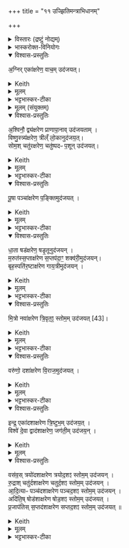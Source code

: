 +++
title = "११ उज्झितिमन्त्राभिधानम्"

+++

<details><summary>विस्तारः (द्रष्टुं नोद्यम्)</summary>

सोमऋषिः  
वाजपेयीय-सप्तदश-उज्झितिमन्त्राभिधानम्
</details>
<details><summary>भास्करोक्त-विनियोगः</summary>

1उज्जितीस्सप्तदश यजमानं वाचयति - अग्निरित्याद्याः ॥ 
</details>
<details open><summary>विश्वास-प्रस्तुतिः</summary>

अ॒ग्निर् एका॑क्षरेण॒ वाच॒म् उद॑जयत्।  
</details>
<details><summary>Keith</summary>

Agni with one syllable won speech; 
</details>
<details><summary>मूलम्</summary>

अ॒ग्निरेका॑क्षरेण॒ वाच॒मुद॑जयत्।  
</details>
<details><summary>भट्टभास्कर-टीका</summary>

एकमक्षरं यस्य तेनैकाक्षरेण छन्दसाग्निर्वाचमुदजयत् उज्जितवान्, तद्वदहमप्येकाक्षरेण वाचमुज्जीयासमिति । सर्वत्रैवमुक्तादीन्यष्ट्यन्तानि द्रष्टव्यानि, सप्तदश छन्दांसि स्तूयन्ते । केचिदाहुः - 'आश्रावयेति चतुरक्षरमस्तु श्रौषडिति चतुरक्षरं यजेति द्व्यक्षरं ये यजामह इति पञ्चाक्षरं द्व्यक्षरो वषट्कार एष वै सप्तदशः प्रजापतिः' इत्यस्यैकाक्षरादारभ्योच्यन्ते, इति । तेषां बहुव्रीहिस्वरो नोपपद्यते । 'ता वा एता उज्जितयो व्याख्यायन्ते । यज्ञस्य सर्वत्वाय । देवतानामनिर्भागाय' । इत्यादि ब्राह्मणम् ॥
</details>
<details><summary>मूलम् (संयुक्तम्)</summary>

अ॒श्विनौ॒ द्व्य॑क्षरेण प्राणापा॒नावुद॑जयता॒व्ँविष्णु॒स्त्र्य॑क्षरेण॒ त्रील्ँ लो॒कानुद॑जय॒त् सोम॒श्चतु॑रक्षरेण॒ चतु॑ष्पदᳶ प॒शूनुद॑जयत्पू॒षा पञ्चा॑क्षरेण प॒ङ्क्तिमुद॑जयद्धा॒ता षड॑क्षरेण॒ षडृ॒तूनुद॑जयन्म॒रुत॑स्स॒प्ताक्ष॑रेण स॒प्तप॑दा॒ꣳ॒ शक्व॑री॒मुद॑जय॒न्बृह॒स्पति॑र॒ष्टाक्ष॑रेण गाय॒त्रीमुद॑जयन्मि॒त्रो नवा॑क्षरेण त्रि॒वृत॒ꣵ॒ स्तोम॒मुद॑जयत् [43]वरु॑णो॒ दशा॑क्षरेण वि॒राज॒मुद॑जय॒दिन्द्र॒ एका॑दशाक्षरेण त्रि॒ष्टुभ॒मुद॑जय॒द्विश्वे॑ दे॒वा द्वाद॑शाक्षरेण॒ जग॑ती॒मुद॑जय॒न्वस॑व॒स्त्रयो॑दशाक्षरेण त्रयोद॒शꣵ स्तोम॒मुद॑जयन् रु॒द्राश्चतु॑र्दशाक्षरेण चतुर्द॒शꣵ स्तोम॒मुद॑जयन्नादि॒त्याᳶ पञ्च॑दशाक्षरेण पञ्चद॒शꣵ स्तोम॒मुद॑जय॒न्नदि॑ति॒ष्षोड॑शाक्षरेण षोड॒शꣵ स्तोम॒मुद॑जयत्प्र॒जाप॑तिस्स॒प्तद॑शाक्षरेण सप्तद॒शꣵ स्तोम॒मुद॑जयत् ॥ [44] 
</details>
<details open><summary>विश्वास-प्रस्तुतिः</summary>

अ॒श्विनौ॒ द्व्य॑क्षरेण प्राणापा॒नाव् उद॑जयताम् ।  
विष्णु॒स्त्र्य॑क्षरेण॒ त्रील्ँ लो॒कानुद॑जय॒त्।  
सोम॒श् चतु॑रक्षरेण॒ चतु॑ष्पदᳶ प॒शून् उद॑जयत्।  
</details>
<details><summary>Keith</summary>

the Aśvins with two syllables won expiration and inspiration; Visnu with three syllables won the three worlds; Soma with four syllables won four-footed cattle; 
</details>
<details><summary>मूलम्</summary>

अ॒श्विनौ॒ द्व्य॑क्षरेण प्राणापा॒नावुद॑जयताम् ।  
विष्णु॒स्त्र्य॑क्षरेण॒ त्रील्ँ लो॒कानुद॑जय॒त्।  
सोम॒श्चतु॑रक्षरेण॒ चतु॑ष्पदᳶ प॒शूनुद॑जयत्।  
</details>
<details><summary>भट्टभास्कर-टीका</summary>

2-17अश्विनावित्यादयो निगदसिद्धाः । चतुष्पदः चत्वारः पादा येषाम् । 'सङ्ख्यासुपूर्वस्य' इति पादस्य लोपे 'पादः पत्' इति पद्भावः ।  
</details>
<details open><summary>विश्वास-प्रस्तुतिः</summary>

पू॒षा पञ्चा॑क्षरेण प॒ङ्क्तिमुद॑जयत्  ।  
</details>
<details><summary>Keith</summary>

Pusan with five syllables won the Pankti; 
</details>
<details><summary>मूलम्</summary>

पू॒षा पञ्चा॑क्षरेण प॒ङ्क्तिमुद॑जयत्  ।  
</details>
<details><summary>भट्टभास्कर-टीका</summary>

पङ्क्तिः पञ्चपदा । सप्तपदा । 'टाबृचि' इति टाप् ।  
</details>
<details open><summary>विश्वास-प्रस्तुतिः</summary>

धा॒ता षड॑क्षरेण॒ षडृ॒तूनुद॑जयन् ।  
म॒रुत॑स्स॒प्ताक्ष॑रेण स॒प्तप॑दा॒ꣳ॒ शक्व॑री॒मुद॑जयन्।  
बृह॒स्पति॑र॒ष्टाक्ष॑रेण गाय॒त्रीमुद॑जयन् ।  
</details>
<details><summary>Keith</summary>

Dhatr with six syllables won the six seasons;  
the Maruts with seven syllables won the seven-footed Śakvari;  
Brhaspati with eight syllables won the Gayatri;  
</details>
<details><summary>मूलम्</summary>

धा॒ता षड॑क्षरेण॒ षडृ॒तूनुद॑जयन् ।  
म॒रुत॑स्स॒प्ताक्ष॑रेण स॒प्तप॑दा॒ꣳ॒ शक्व॑री॒मुद॑जयन्।  
बृह॒स्पति॑र॒ष्टाक्ष॑रेण गाय॒त्रीमुद॑जयन् ।  
</details>
<details><summary>भट्टभास्कर-टीका</summary>

बृहस्पतिर्व्याख्यातः +++(पञ्चमप्रपाठके)+++  ।  

(बृहस्पतिशब्दश्च पारस्करादिः, वनस्पत्यादिश्च । तेन सुडागमः, पूर्वोत्तरपदयोर्युगपत्प्रकृतिस्वरत्वं च ॥)
</details>
<details open><summary>विश्वास-प्रस्तुतिः</summary>

मि॒त्रो नवा॑क्षरेण त्रि॒वृत॒ꣵ॒ स्तोम॒म् उद॑जयत् [43]।
</details>
<details><summary>Keith</summary>

Mitra with nine syllables won the threefold Stoma [1]; 
</details>
<details><summary>मूलम्</summary>

मि॒त्रो नवा॑क्षरेण त्रि॒वृत॒ꣵ॒ स्तोम॒मुद॑जयत् [43]।
</details>
<details><summary>भट्टभास्कर-टीका</summary>

त्रिवृतमिति । अवयवेषु अवयविनि च तिस्रो वृत्तयो यस्य इति बहुव्रीहौ त्रिचक्रादित्वादुत्तरपदान्तोदात्तत्वम् । नवस्तोत्रीयस्तोमस्त्रिवृत् ।  
</details>
<details open><summary>विश्वास-प्रस्तुतिः</summary>

वरु॑णो॒ दशा॑क्षरेण वि॒राज॒मुद॑जयत् ।
</details>
<details><summary>Keith</summary>

Varuna with ten syllables won the Viraj; 
</details>
<details><summary>मूलम्</summary>

वरु॑णो॒ दशा॑क्षरेण वि॒राज॒मुद॑जयत् ।
</details>
<details><summary>भट्टभास्कर-टीका</summary>

विराट् दशाक्षरा, अन्नं चोच्यते ।  
</details>
<details open><summary>विश्वास-प्रस्तुतिः</summary>

इन्द्र॒ एका॑दशाक्षरेण त्रि॒ष्टुभ॒म् उद॑जय॒त्  ।  
विश्वे॑ दे॒वा द्वाद॑शाक्षरेण॒ जग॑ती॒म् उद॑जय॒न् ।  
</details>
<details><summary>Keith</summary>

Indra with eleven syllables won the Tristubh; the All-gods with twelve syllables won the Jagati; 
</details>
<details><summary>मूलम्</summary>

इन्द्र॒ एका॑दशाक्षरेण त्रि॒ष्टुभ॒मुद॑जय॒त्  ।  
विश्वे॑ दे॒वा द्वाद॑शाक्षरेण॒ जग॑ती॒मुद॑जय॒न् ।  
</details>
<details open><summary>विश्वास-प्रस्तुतिः</summary>

वस॑व॒स् त्रयो॑दशाक्षरेण त्रयोद॒शꣵ स्तोम॒म् उद॑जयन् ।  
रु॒द्राश् चतु॑र्दशाक्षरेण चतुर्द॒शꣵ स्तोम॒म् उद॑जयन् ।  
आ॒दि॒त्याᳶ पञ्च॑दशाक्षरेण पञ्चद॒शꣵ स्तोम॒म् उद॑जयन् ।  
अदि॑ति॒ष् षोड॑शाक्षरेण षोड॒शꣵ स्तोम॒म् उद॑जयत् ।  
प्र॒जाप॑तिस् स॒प्तद॑शाक्षरेण सप्तद॒शꣵ स्तोम॒म् उद॑जयत् ॥   
</details>
<details><summary>Keith</summary>

the Vasus with thirteen syllables won the thirteenfold Stoma; the Rudras with fourteen syllables won the fourteenfold Stoma; the Adityas with fifteen syllables won the fifteenfold Stoma; Aditi with sixteen syllables won the sixteen fold Stoma; Prajapati with seventeen syllables won the seventeenfold Stoma.
</details>
<details><summary>मूलम्</summary>

वस॑व॒स्त्रयो॑दशाक्षरेण त्रयोद॒शꣵ स्तोम॒मुद॑जयन् ।  
रु॒द्राश्चतु॑र्दशाक्षरेण चतुर्द॒शꣵ स्तोम॒मुद॑जयन् ।  
आ॒दि॒त्याᳶ पञ्च॑दशाक्षरेण पञ्चद॒शꣵ स्तोम॒मुद॑जयन् ।  
अदि॑ति॒ष्षोड॑शाक्षरेण षोड॒शꣵ स्तोम॒मुद॑जयत् ।  
प्र॒जाप॑तिस्स॒प्तद॑शाक्षरेण सप्तद॒शꣵ स्तोम॒मुद॑जयत् ॥   

</details>
<details><summary>भट्टभास्कर-टीका</summary>

त्रयोदश स्तोमा यथासम्भवं द्रष्टव्याः ।  
यथा द्वाभ्यां पञ्चकाभ्याम् एकेन च त्रिकेण त्रयोदशेत्यादि ।  
तत्र त्रयोदश स्तोत्रीयाः परिमाणम् अस्येति । 'स्तोमे डविधिः पञ्चदशाद्यर्थम्' इति डः । एवं सर्वत्र ।  
त्रयोदश-षोडशानां चास्तित्वे इदम् एव प्रमाणम् ॥

इति सप्तमे एकादशोनुवाकः ॥  
</details>
